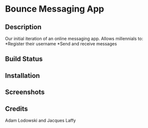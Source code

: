 # Bounce Messaging App

## Description
Our initial iteration of an online messaging app. Allows millennials to:
  *Register their username
  *Send and receive messages

## Build Status

## Installation

## Screenshots

## Credits
  Adam Lodowski and Jacques Laffy
